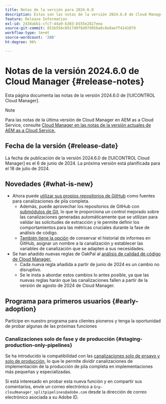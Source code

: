 ```yaml
---
title: Notas de la versión para 2024.6.0
description: Estas son las notas de la versión 2024.6.0 de Cloud Manager.
feature: Release Information
exl-id: 2d38abb1-cfc7-44a9-b303-b555e2827eea
source-git-commit: 851b556c0917d9f6d97d958a0c8e8aeff4141079
workflow-type: tm+mt
source-wordcount: '288'
ht-degree: 96%

---
```



# Notas de la versión 2024.6.0 de Cloud Manager {#release-notes}

Esta página documenta las notas de la versión 2024.6.0 de [!UICONTROL Cloud Manager].

>[!NOTE]
>
>Para las notas de la última versión de Cloud Manager en AEM as a Cloud Service, consulte [Cloud Manager en las notas de la versión actuales de AEM as a Cloud Service.](https://experienceleague.adobe.com/docs/experience-manager-cloud-service/content/implementing/using-cloud-manager/release-notes-cloud-manager/release-notes-cm-current.html?lang=es)

## Fecha de la versión {#release-date}

La fecha de publicación de la versión 2024.6.0 de [!UICONTROL Cloud Manager] es el 6 de junio de 2024. La próxima versión está planificada para el 18 de julio de 2024.

## Novedades {#what-is-new}

* Ahora puede [utilizar sus propios repositorios de GitHub](/help/managing-code/private-repositories.md) como fuentes para canalizaciones de pila completa.
   * Además, puede aprovechar los repositorios de GitHub con [submódulos de Git](/help/managing-code/git-submodules.md), lo que le proporciona un control mejorado sobre las canalizaciones generadas automáticamente que se utilizan para validar las solicitudes de extracción y le permite definir los comportamientos para las métricas cruciales durante la fase de análisis de código.
   * [También tiene la opción](/help/managing-code/github-check-config.md) de conservar el historial de informes en GitHub, asignar un nombre a la canalización y establecer las variables de canalización que se adapten a sus necesidades.
* Se han añadido nuevas reglas de OakPal al [análisis de calidad de código de Cloud Manager.](/help/using/custom-code-quality-rules.md#oakpal-ui-content-package)
   * Cada nueva regla añadida a partir de junio de 2024 es un cambio no disruptivo.
   * Se le insta a abordar estos cambios lo antes posible, ya que las nuevas reglas harán que las canalizaciones fallen a partir de la versión de agosto de 2024 de Cloud Manager.

## Programa para primeros usuarios {#early-adoption}

Participe en nuestro programa para clientes pioneros y tenga la oportunidad de probar algunas de las próximas funciones

### Canalizaciones solo de fase y de producción {#staging-production-only-pipelines}

Se ha introducido la compatibilidad con las [canalizaciones solo de ensayo y solo de producción](/help/using/stage-prod-only.md), lo que le permite dividir canalizaciones de implementación de la producción de pila completa en implementaciones más pequeñas y especializadas.

Si está interesado en probar esta nueva función y en compartir sus comentarios, envíe un correo electrónico a `Grp-cloudmanager_splitpipelines@adobe.com` desde la dirección de correo electrónico asociada a su Adobe ID.
